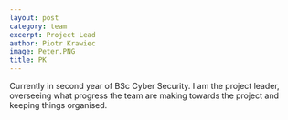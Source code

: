 ```yaml
---
layout: post
category: team
excerpt: Project Lead
author: Piotr Krawiec
image: Peter.PNG
title: PK
---
```


Currently in second year of BSc Cyber Security. I am the project leader, overseeing what progress the team are making towards the project and keeping things organised.
